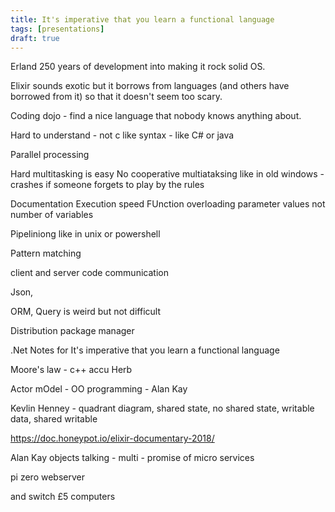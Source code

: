 ```yaml
---
title: It's imperative that you learn a functional language
tags: [presentations]
draft: true
---
```


Erland 250 years of development into making it rock solid OS.

Elixir sounds exotic but it borrows from languages (and others have borrowed from it) so that
it doesn't seem too scary.

Coding dojo - find a nice language that nobody knows anything about.

Hard to understand - not c like syntax - like C# or java

Parallel processing

Hard multitasking is easy
No cooperative multiataksing like in old windows - crashes if someone forgets to play by the rules

Documentation
Execution speed
FUnction overloading
parameter values not number of variables

Pipeliniong like in unix or powershell

Pattern matching

client and server code communication

Json,

ORM, Query is weird but not difficult

Distribution package manager

.Net
Notes for
It's imperative that you learn a functional language

Moore's law - c++ accu Herb

Actor mOdel - OO programming - Alan Kay

Kevlin Henney - quadrant diagram, shared state, no shared state, writable data,
shared writable

https://doc.honeypot.io/elixir-documentary-2018/

Alan Kay objects talking - multi - promise of micro services

pi zero webserver

and switch £5 computers
